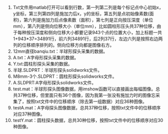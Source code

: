   1.  Txt文件用matlab打开可以看到行数，第一列第二列是每个标记点中心初始x，y坐标，第三列第四列是施加力后x，y的坐标，第五列是点初始像素数(面积)，第六列是施加力后点像素数（面积），第七列是正向按压深度（单位mm），第八列是侧向位移大小（单位mm），比如圆柱形压头共37种位移，由于每种按压深度和侧向位移大小都要记录943个点的位置大小，加上标题一共1+943*37=34891行，前六列34891行，后2列37行，左边六列是按照右边两列的位移顺序排列的。侧向位移方向都是图像右方。
  2.  12mm直径banqiu.txt：半球形探头采集的数据。
  3.  A.txt：A字母形探头采集的数据。
  4.  Y.txt:圆柱形探头采集的数据。
  5.  半球.SLDPRT：半球形探头solidworks文件。
  6.  M8mm-3个.SLDPRT：圆柱形探头solidworks文件。
  7.  A.SLDPRT:A字母形探头solidworks文件。
  8.  test.mat：半球形探头图像数据，用imshow函数可以直接画出每幅图像。总共37种位移，但里面只有36个图像，因为我第一张没有施加力时的图像忘采集了，按照txt文件中的位移顺序（除去第一组数据）对应36种图像。
  9.  testA.mat：A字母探头图像数据，总共37种位移，按照txt文件中的位移顺序对应37种图像。
  10.  testY.mat：圆柱探头数据，总共30种位移，按照txt文件中的位移顺序对应30种图像。
